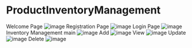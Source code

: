 ﻿# ProductInventoryManagement
Welcome Page
![image](https://github.com/user-attachments/assets/6d29ebd9-178d-461f-bedf-42ebc89a1eae)
Registration Page
![image](https://github.com/user-attachments/assets/803d5f5c-a3a4-4eab-9337-6e010a7f3544)
Login Page
![image](https://github.com/user-attachments/assets/51f5a239-e0f3-4608-b11e-9afb4877e2ab)
Inventory Management
main
![image](https://github.com/user-attachments/assets/41aa1ac1-e52f-47f8-a746-155356c1618f)
Add
![image](https://github.com/user-attachments/assets/416bc336-f735-4191-a423-70aca902973a)
View
![image](https://github.com/user-attachments/assets/10c001e5-8347-490d-9e8f-76eb1e1da3c8)
Update
![image](https://github.com/user-attachments/assets/930cf886-e36d-4dce-9623-dd03546ef0a2)
Delete
![image](https://github.com/user-attachments/assets/3d1b3072-39ba-494d-ae47-ed25dd468908)






